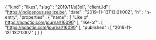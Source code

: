 {
  "kind" : "likes",
  "slug" : "2019/11/uj3ol",
  "client_id" : "https://indigenous.realize.be",
  "date" : "2019-11-13T13:21:00Z",
  "h" : "h-entry",
  "properties" : {
    "name" : [ "Like of https://adactio.com/journal/16090" ],
    "like-of" : [ "https://adactio.com/journal/16090" ],
    "published" : [ "2019-11-13T13:21:00Z" ]
  }
}
